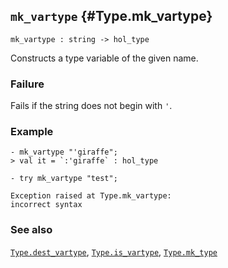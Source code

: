 ## `mk_vartype` {#Type.mk_vartype}


```
mk_vartype : string -> hol_type
```



Constructs a type variable of the given name.

### Failure

Fails if the string does not begin with `'`.

### Example

    
    - mk_vartype "'giraffe";
    > val it = `:'giraffe` : hol_type
    
    - try mk_vartype "test";
    
    Exception raised at Type.mk_vartype:
    incorrect syntax
    



### See also

[`Type.dest_vartype`](#Type.dest_vartype), [`Type.is_vartype`](#Type.is_vartype), [`Type.mk_type`](#Type.mk_type)


